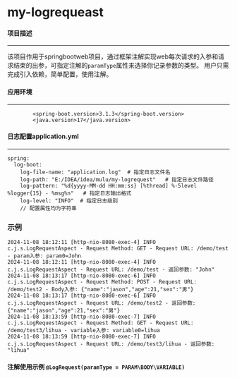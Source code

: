 # my-logrequeast
#### 项目描述
************************
该项目作用于springbootweb项目，通过框架注解实现web每次请求的入参和请求结束的出参，可指定注解的``paramType``属性来选择你记录参数的类型。
用户只需完成引入依赖，简单配置，使用注解。
#### 应用环境
************************
```
        <spring-boot.version>3.1.3</spring-boot.version>
        <java.version>17</java.version>
```
#### 日志配置application.yml
************************
```
spring:
  log-boot:
    log-file-name: "application.log"  # 指定日志文件名
    log-path: "E:/IDEA/idea/mulu/my-logrequest"   # 指定日志文件路径
    log-pattern: "%d{yyyy-MM-dd HH:mm:ss} [%thread] %-5level %logger{15} - %msg%n"   # 指定日志输出格式
    log-level: "INFO"  # 指定日志级别
    // 配置属性均为字符串
```
### 示例
```
2024-11-08 18:12:11 [http-nio-8080-exec-4] INFO  c.j.s.LogRequestAspect - Request Method: GET - Request URL: /demo/test - param入参: param0=John
2024-11-08 18:12:11 [http-nio-8080-exec-4] INFO  c.j.s.LogRequestAspect - Request URL: /demo/test - 返回参数: "John"
2024-11-08 18:13:17 [http-nio-8080-exec-6] INFO  c.j.s.LogRequestAspect - Request Method: POST - Request URL: /demo/test2 - Body入参: {"name":"jason","age":21,"sex":"男"}
2024-11-08 18:13:17 [http-nio-8080-exec-6] INFO  c.j.s.LogRequestAspect - Request URL: /demo/test2 - 返回参数: {"name":"jason","age":21,"sex":"男"}
2024-11-08 18:13:59 [http-nio-8080-exec-7] INFO  c.j.s.LogRequestAspect - Request Method: GET - Request URL: /demo/test3/lihua - variable入参: variable0=lihua
2024-11-08 18:13:59 [http-nio-8080-exec-7] INFO  c.j.s.LogRequestAspect - Request URL: /demo/test3/lihua - 返回参数: "lihua"
```
#### 注解使用示例 ``@LogRequest(paramType = PARAM\BODY\VARIABLE)``

